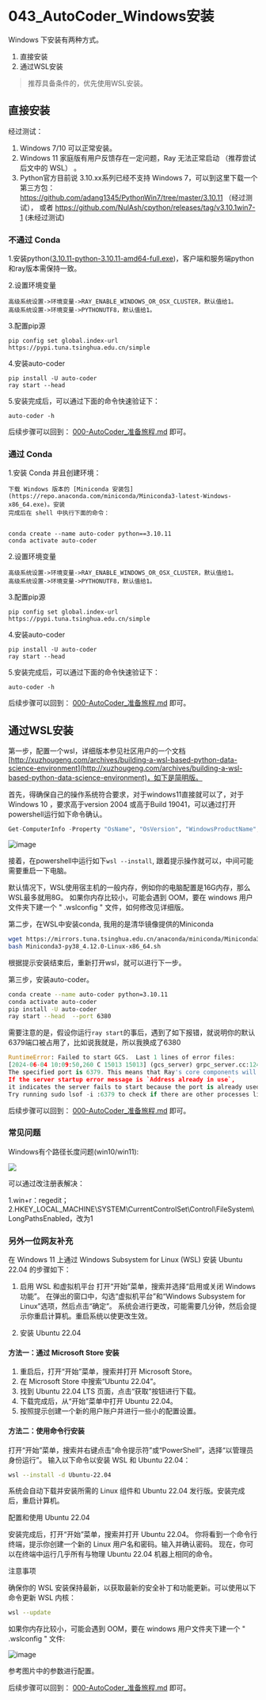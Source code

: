 # 043_AutoCoder_Windows安装

Windows 下安装有两种方式。

1. 直接安装
2. 通过WSL安装

> 推荐具备条件的，优先使用WSL安装。

## 直接安装

经过测试：

1. Windows 7/10 可以正常安装。
2. Windows 11 家庭版有用户反馈存在一定问题，Ray 无法正常启动 （推荐尝试后文中的 WSL） 。
3. Python官方目前说 3.10.xx系列已经不支持 Windows 7，可以到这里下载一个第三方包： https://github.com/adang1345/PythonWin7/tree/master/3.10.11 （经过测试）， 或者 https://github.com/NulAsh/cpython/releases/tag/v3.10.1win7-1 (未经过测试)

### 不通过 Conda

1.安装python([3.10.11-python-3.10.11-amd64-full.exe](https://www.python.org/downloads/release/python-31011/))，客户端和服务端python和ray版本需保持一致。

2.设置环境变量
    
    高级系统设置->环境变量->RAY_ENABLE_WINDOWS_OR_OSX_CLUSTER，默认值给1。
    高级系统设置->环境变量->PYTHONUTF8，默认值给1。    

3.配置pip源 
    
    pip config set global.index-url  https://pypi.tuna.tsinghua.edu.cn/simple    

4.安装auto-coder
    
    pip install -U auto-coder
    ray start --head    

5.安装完成后，可以通过下面的命令快速验证下：
    
    auto-coder -h    


后续步骤可以回到： [000-AutoCoder_准备旅程.md](./000-AutoCoder_%E5%87%86%E5%A4%87%E6%97%85%E7%A8%8B.md) 即可。

### 通过 Conda 

1.安装 Conda 并且创建环境：

    下载 Windows 版本的 [Miniconda 安装包](https://repo.anaconda.com/miniconda/Miniconda3-latest-Windows-x86_64.exe)。安装
    完成后在 shell 中执行下面的命令：

    
    conda create --name auto-coder python==3.10.11
    conda activate auto-coder    

2.设置环境变量
    
    高级系统设置->环境变量->RAY_ENABLE_WINDOWS_OR_OSX_CLUSTER，默认值给1。
    高级系统设置->环境变量->PYTHONUTF8，默认值给1。    

3.配置pip源 
    
    pip config set global.index-url  https://pypi.tuna.tsinghua.edu.cn/simple

4.安装auto-coder
    
    pip install -U auto-coder
    ray start --head    

5.安装完成后，可以通过下面的命令快速验证下：
    
    auto-coder -h    


后续步骤可以回到： [000-AutoCoder_准备旅程.md](./000-AutoCoder_%E5%87%86%E5%A4%87%E6%97%85%E7%A8%8B.md) 即可。


## 通过WSL安装

第一步，配置一个wsl，详细版本参见社区用户的一个文档[http://xuzhougeng.com/archives/building-a-wsl-based-python-data-science-environment](http://xuzhougeng.com/archives/building-a-wsl-based-python-data-science-environment)，如下是简明版。

首先，得确保自己的操作系统符合要求，对于windows11直接就可以了，对于Windows 10 ，要求高于version 2004  或高于Build 19041，可以通过打开powershell运行如下命令确认。

```Python
Get-ComputerInfo -Property "OsName", "OsVersion", "WindowsProductName", "WindowsEditionId", "OsHardwareAbstractionLayer"
```

![image](../images/043-00.png)


接着，在powershell中运行如下`wsl --install`, 跟着提示操作就可以，中间可能需要重启一下电脑。

默认情况下，WSL使用宿主机的一般内存，例如你的电脑配置是16G内存，那么WSL最多就用8G。
如果你内存比较小，可能会遇到 OOM，要在 windows 用户文件夹下建一个
" .wslconfig " 文件，如何修改见详细版。

第二步，在WSL中安装conda, 我用的是清华镜像提供的Miniconda

```Bash
wget https://mirrors.tuna.tsinghua.edu.cn/anaconda/miniconda/Miniconda3-py38_4.12.0-Linux-x86_64.sh
bash Miniconda3-py38_4.12.0-Linux-x86_64.sh
```

根据提示安装结束后，重新打开wsl，就可以进行下一步。

第三步，安装auto-coder。

```Bash
conda create --name auto-coder python=3.10.11
conda activate auto-coder
pip install -U auto-coder
ray start --head  --port 6380
```

需要注意的是，假设你运行`ray start`的事后，遇到了如下报错，就说明你的默认6379端口被占用了，比如说我就是，所以我换成了6380

```Python
RuntimeError: Failed to start GCS.  Last 1 lines of error files:
[2024-06-04 10:09:50,260 C 15013 15013] (gcs_server) grpc_server.cc:124:  Check failed: server_ Failed to start the grpc server. 
The specified port is 6379. This means that Ray's core components will not be able to function correctly. 
If the server startup error message is `Address already in use`, 
it indicates the server fails to start because the port is already used by other processes (such as --node-manager-port, --object-manager-port, --gcs-server-port, and ports between --min-worker-port, --max-worker-port).
Try running sudo lsof -i :6379 to check if there are other processes listening to the port.
```

后续步骤可以回到： [000-AutoCoder_准备旅程.md](./000-AutoCoder_%E5%87%86%E5%A4%87%E6%97%85%E7%A8%8B.md) 即可。

### 常见问题

Windows有个路径长度问题(win10/win11):

![](../images/043-02.png)

可以通过改注册表解决：

1.win+r：regedit；
2.HKEY_LOCAL_MACHINE\SYSTEM\CurrentControlSet\Control\FileSystem\LongPathsEnabled，改为1


### 另外一位网友补充

在 Windows 11 上通过 Windows Subsystem for Linux (WSL) 安装 Ubuntu 22.04 的步骤如下：

1. 启用 WSL 和虚拟机平台
打开“开始”菜单，搜索并选择“启用或关闭 Windows 功能”。
在弹出的窗口中，勾选“虚拟机平台”和“Windows Subsystem for Linux”选项，然后点击“确定”。
系统会进行更改，可能需要几分钟，然后会提示你重启计算机。重启系统以使更改生效。

2. 安装 Ubuntu 22.04

#### 方法一：通过 Microsoft Store 安装

1. 重启后，打开“开始”菜单，搜索并打开 Microsoft Store。
2. 在 Microsoft Store 中搜索“Ubuntu 22.04”。
3. 找到 Ubuntu 22.04 LTS 页面，点击“获取”按钮进行下载。
4. 下载完成后，从“开始”菜单中打开 Ubuntu 22.04。
5. 按照提示创建一个新的用户账户并进行一些小的配置设置。

#### 方法二：使用命令行安装

打开“开始”菜单，搜索并右键点击“命令提示符”或“PowerShell”，选择“以管理员身份运行”。
输入以下命令以安装 WSL 和 Ubuntu 22.04：

```bash
wsl --install -d Ubuntu-22.04
```

系统会自动下载并安装所需的 Linux 组件和 Ubuntu 22.04 发行版。安装完成后，重启计算机。

配置和使用 Ubuntu 22.04

安装完成后，打开“开始”菜单，搜索并打开 Ubuntu 22.04。
你将看到一个命令行终端，提示你创建一个新的 Linux 用户名和密码。输入并确认密码。
现在，你可以在终端中运行几乎所有与物理 Ubuntu 22.04 机器上相同的命令。

注意事项

确保你的 WSL 安装保持最新，以获取最新的安全补丁和功能更新。可以使用以下命令更新 WSL 内核：

```bash
wsl --update
```

如果你内存比较小，可能会遇到 OOM，要在 windows 用户文件夹下建一个
" .wslconfig " 文件:

![image](../images/043-01.png)

参考图片中的参数进行配置。

后续步骤可以回到： [000-AutoCoder_准备旅程.md](./000-AutoCoder_%E5%87%86%E5%A4%87%E6%97%85%E7%A8%8B.md) 即可。